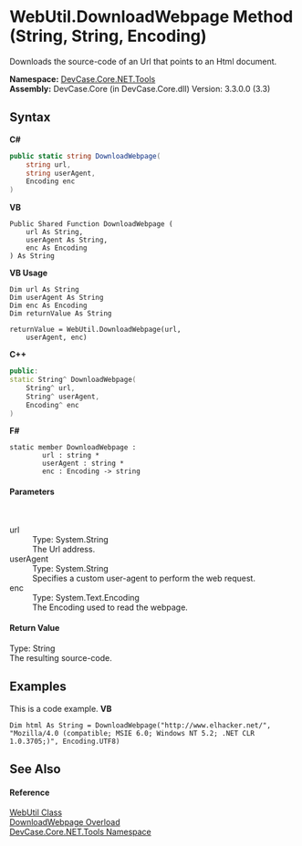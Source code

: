 # WebUtil.DownloadWebpage Method (String, String, Encoding)
 

Downloads the source-code of an Url that points to an Html document.

**Namespace:**&nbsp;<a href="N_DevCase_Core_NET_Tools">DevCase.Core.NET.Tools</a><br />**Assembly:**&nbsp;DevCase.Core (in DevCase.Core.dll) Version: 3.3.0.0 (3.3)

## Syntax

**C#**<br />
``` C#
public static string DownloadWebpage(
	string url,
	string userAgent,
	Encoding enc
)
```

**VB**<br />
``` VB
Public Shared Function DownloadWebpage ( 
	url As String,
	userAgent As String,
	enc As Encoding
) As String
```

**VB Usage**<br />
``` VB Usage
Dim url As String
Dim userAgent As String
Dim enc As Encoding
Dim returnValue As String

returnValue = WebUtil.DownloadWebpage(url, 
	userAgent, enc)
```

**C++**<br />
``` C++
public:
static String^ DownloadWebpage(
	String^ url, 
	String^ userAgent, 
	Encoding^ enc
)
```

**F#**<br />
``` F#
static member DownloadWebpage : 
        url : string * 
        userAgent : string * 
        enc : Encoding -> string 

```


#### Parameters
&nbsp;<dl><dt>url</dt><dd>Type: System.String<br />The Url address.</dd><dt>userAgent</dt><dd>Type: System.String<br />Specifies a custom user-agent to perform the web request.</dd><dt>enc</dt><dd>Type: System.Text.Encoding<br />The Encoding used to read the webpage.</dd></dl>

#### Return Value
Type: String<br />The resulting source-code.

## Examples
This is a code example. 
**VB**<br />
``` VB
Dim html As String = DownloadWebpage("http://www.elhacker.net/", "Mozilla/4.0 (compatible; MSIE 6.0; Windows NT 5.2; .NET CLR 1.0.3705;)", Encoding.UTF8)
```


## See Also


#### Reference
<a href="T_DevCase_Core_NET_Tools_WebUtil">WebUtil Class</a><br /><a href="Overload_DevCase_Core_NET_Tools_WebUtil_DownloadWebpage">DownloadWebpage Overload</a><br /><a href="N_DevCase_Core_NET_Tools">DevCase.Core.NET.Tools Namespace</a><br />